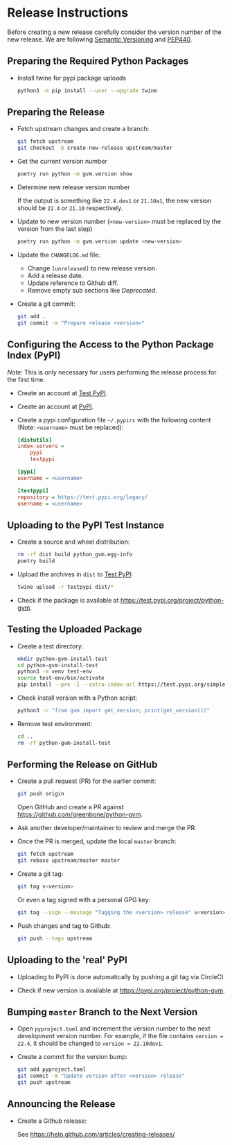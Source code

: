 # Release Instructions

Before creating a new release carefully consider the version number of the new
release. We are following [Semantic Versioning](https://semver.org/) and
[PEP440](https://www.python.org/dev/peps/pep-0440/).

## Preparing the Required Python Packages

* Install twine for pypi package uploads

  ```sh
  python3 -m pip install --user --upgrade twine
  ```

## Preparing the Release

* Fetch upstream changes and create a branch:

  ```sh
  git fetch upstream
  git checkout -b create-new-release upstream/master
  ```

* Get the current version number

  ```sh
  poetry run python -m gvm.version show
  ```

* Determine new release version number

  If the output is something like  `22.4.dev1` or `21.10a1`, the new version
  should be `22.4` or `21.10` respectively.

* Update to new version number (`<new-version>` must be replaced by the version
  from the last step)

  ```sh
  poetry run python -m gvm.version update <new-version>
  ```

* Update the `CHANGELOG.md` file:
  * Change `[unreleased]` to new release version.
  * Add a release date.
  * Update reference to Github diff.
  * Remove empty sub sections like *Deprecated*.

* Create a git commit:

  ```sh
  git add .
  git commit -m "Prepare release <version>"
  ```

## Configuring the Access to the Python Package Index (PyPI)

*Note:* This is only necessary for users performing the release process for the
first time.

* Create an account at [Test PyPI](https://packaging.python.org/guides/using-testpypi/).

* Create an account at [PyPI](https://pypi.org/).

* Create a pypi configuration file `~/.pypirc` with the following content (Note:
  `<username>` must be replaced):

  ```ini
  [distutils]
  index-servers =
      pypi
      testpypi

  [pypi]
  username = <username>

  [testpypi]
  repository = https://test.pypi.org/legacy/
  username = <username>
  ```

## Uploading to the PyPI Test Instance

* Create a source and wheel distribution:

  ```sh
  rm -rf dist build python_gvm.egg-info
  poetry build
  ```

* Upload the archives in `dist` to [Test PyPI](https://test.pypi.org/):

  ```sh
  twine upload -r testpypi dist/*
  ```

* Check if the package is available at <https://test.pypi.org/project/python-gvm>.

## Testing the Uploaded Package

* Create a test directory:

  ```sh
  mkdir python-gvm-install-test
  cd python-gvm-install-test
  python3 -m venv test-env
  source test-env/bin/activate
  pip install --pre -I --extra-index-url https://test.pypi.org/simple/ python-gvm
  ```

* Check install version with a Python script:

  ```sh
  python3 -c "from gvm import get_version; print(get_version())"
  ```

* Remove test environment:

  ```sh
  cd ..
  rm -rf python-gvm-install-test
  ```

## Performing the Release on GitHub

* Create a pull request (PR) for the earlier commit:

  ```sh
  git push origin
  ```
  Open GitHub and create a PR against <https://github.com/greenbone/python-gvm>.

* Ask another developer/maintainer to review and merge the PR.

* Once the PR is merged, update the local `master` branch:

  ```sh
  git fetch upstream
  git rebase upstream/master master
  ```

* Create a git tag:

  ```sh
  git tag v<version>
  ```

  Or even a tag signed with a personal GPG key:

  ```sh
  git tag --sign --message "Tagging the <version> release" v<version>
  ```

* Push changes and tag to Github:

  ```sh
  git push --tags upstream
  ```

## Uploading to the 'real' PyPI

* Uploading to PyPI is done automatically by pushing a git tag via CircleCI

* Check if new version is available at <https://pypi.org/project/python-gvm>.

## Bumping `master` Branch to the Next Version

* Open `pyproject.toml` and increment the version number to the next
  *development* version number. For example, if the file contains
  `version = 22.4`, it should be changed to `version = 22.10dev1`.

* Create a commit for the version bump:

  ```sh
  git add pyproject.toml
  git commit -m "Update version after <version> release"
  git push upstream
  ```

## Announcing the Release

* Create a Github release:

  See https://help.github.com/articles/creating-releases/
